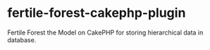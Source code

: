 # fertile-forest-cakephp-plugin
Fertile Forest the Model on CakePHP for storing hierarchical data in database.
